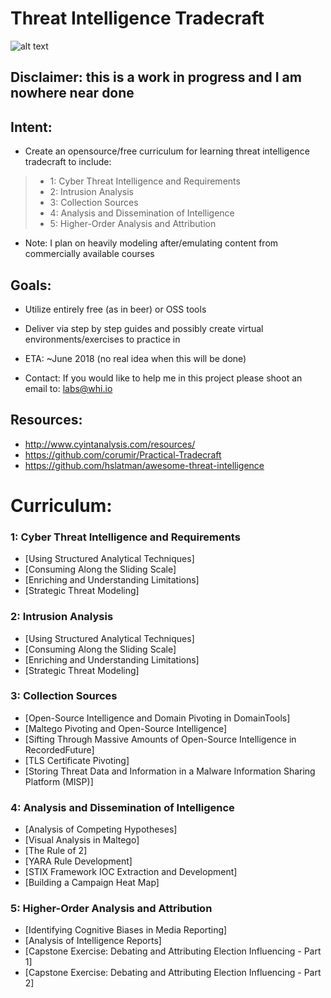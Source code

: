 #  **Threat Intelligence Tradecraft**
![alt text](https://imgur.com/zFiHJiZ.jpg "Banner")

## Disclaimer: this is a work in progress and I am nowhere near done
## Intent:
 * Create an opensource/free curriculum for learning threat intelligence tradecraft to include:

>  * 1: Cyber Threat Intelligence and Requirements  
>  * 2: Intrusion Analysis
>  * 3: Collection Sources  
>  * 4: Analysis and Dissemination of Intelligence  
>  * 5: Higher-Order Analysis and Attribution

 * Note: I plan on heavily modeling after/emulating content from commercially available courses

## Goals:
 * Utilize entirely free (as in beer) or OSS tools
 * Deliver via step by step guides and possibly create virtual environments/exercises to practice in
 * ETA: ~June 2018 (no real idea when this will be done)

 * Contact: If you would like to help me in this project please shoot an email to: labs@whi.io

## Resources:
 * http://www.cyintanalysis.com/resources/
 * https://github.com/corumir/Practical-Tradecraft
 * https://github.com/hslatman/awesome-threat-intelligence
# **Curriculum:**

### 1: Cyber Threat Intelligence and Requirements
* [Using Structured Analytical Techniques]
* [Consuming Along the Sliding Scale]
* [Enriching and Understanding Limitations]
* [Strategic Threat Modeling]

### 2: Intrusion Analysis
* [Using Structured Analytical Techniques]
* [Consuming Along the Sliding Scale]
* [Enriching and Understanding Limitations]
* [Strategic Threat Modeling]



### 3: Collection Sources
* [Open-Source Intelligence and Domain Pivoting in DomainTools]
* [Maltego Pivoting and Open-Source Intelligence]
* [Sifting Through Massive Amounts of Open-Source Intelligence in RecordedFuture]
* [TLS Certificate Pivoting]
* [Storing Threat Data and Information in a Malware Information Sharing Platform (MISP)]


### 4: Analysis and Dissemination of Intelligence
* [Analysis of Competing Hypotheses]
* [Visual Analysis in Maltego]
* [The Rule of 2]
* [YARA Rule Development]
* [STIX Framework IOC Extraction and Development]
* [Building a Campaign Heat Map]


### 5: Higher-Order Analysis and Attribution
* [Identifying Cognitive Biases in Media Reporting]
* [Analysis of Intelligence Reports]
* [Capstone Exercise: Debating and Attributing Election  Influencing - Part 1]
* [Capstone Exercise: Debating and Attributing Election Influencing - Part 2]
